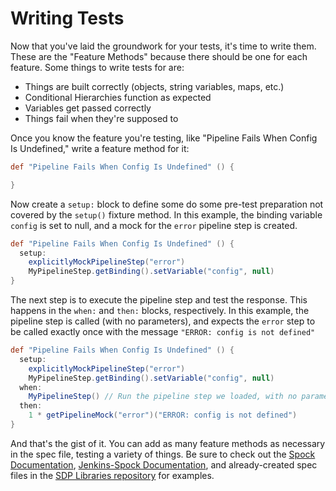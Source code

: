 # Writing Tests

Now that you've laid the groundwork for your tests, it's time to write them.
These are the "Feature Methods" because there should be one for each feature.
Some things to write tests for are:

* Things are built correctly (objects, string variables, maps, etc.)
* Conditional Hierarchies function as expected
* Variables get passed correctly
* Things fail when they're supposed to

Once you know the feature you're testing, like "Pipeline Fails When Config Is Undefined," write a feature method for it:

```groovy
def "Pipeline Fails When Config Is Undefined" () {

}
```

Now create a `setup:` block to define some do some pre-test preparation not covered by the `setup()` fixture method.
In this example, the binding variable `config` is set to null, and a mock for the `error` pipeline step is created.

```groovy
def "Pipeline Fails When Config Is Undefined" () {
  setup:
    explicitlyMockPipelineStep("error")
    MyPipelineStep.getBinding().setVariable("config", null)
}
```

The next step is to execute the pipeline step and test the response.
This happens in the `when:` and `then:` blocks, respectively.
In this example, the pipeline step is called (with no parameters),
and expects the `error` step to be called exactly once with the message `"ERROR: config is not defined"`

```groovy
def "Pipeline Fails When Config Is Undefined" () {
  setup:
    explicitlyMockPipelineStep("error")
    MyPipelineStep.getBinding().setVariable("config", null)
  when:
    MyPipelineStep() // Run the pipeline step we loaded, with no parameters
  then:
    1 * getPipelineMock("error")("ERROR: config is not defined")
}
```

And that's the gist of it.
You can add as many feature methods as necessary in the spec file, testing a variety of things.
Be sure to check out the [Spock Documentation](http://spockframework.org/spock/docs), [Jenkins-Spock Documentation](./jenkins-spock.md), and already-created spec files in the [SDP Libraries repository](https://github.com/boozallen/sdp-libraries/tree/main/test) for examples.
